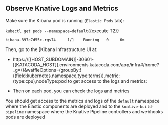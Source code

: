 ## Observe Knative Logs and Metrics

Make sure the Kibana pod is running (`Elastic Pods` tab):

`kubectl get pods --namespace=default`{{execute T2}}

```
kibana-897c7d55c-rgs74     1/1    Running   0     6m
```

Then, go to the [Kibana Infrastructure UI at:
* https://[[HOST_SUBDOMAIN]]-30601-[[KATACODA_HOST]].environments.katacoda.com/app/infra#/home?_g=()&waffleOptions=(groupBy:!((field:kubernetes.namespace,type:terms)),metric:(type:cpu),nodeType:pod to get access to the logs and metrics:

* Then on each pod, you can check the logs and metrics

You should get access to the metrics and logs of the `default` namespace where the Elastic components are deployed and to the `knative-build-pipeline` namespace where the Knative Pipeline controllers and webhooks pods are deployed
